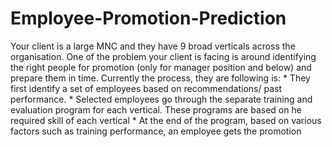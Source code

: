 # Employee-Promotion-Prediction
Your client is a large MNC and they have 9 broad verticals across the organisation. One of the problem your client is facing is around identifying the right people for promotion (only for manager position and below) and prepare them in time. Currently the process, they are following is: * They first identify a set of employees based on recommendations/ past performance. * Selected employees go through the separate training and evaluation program for each vertical. These programs are based on he required skill of each vertical * At the end of the program, based on various factors such as training performance, an employee gets the promotion
